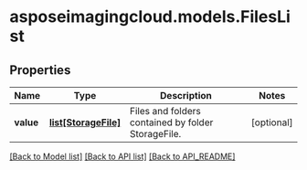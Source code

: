 # asposeimagingcloud.models.FilesList

## Properties
Name | Type | Description | Notes
------------ | ------------- | ------------- | -------------
**value** | [**list[StorageFile]**](StorageFile.md) | Files and folders contained by folder StorageFile. | [optional] 

[[Back to Model list]](API_README.md#documentation-for-models) [[Back to API list]](API_README.md#documentation-for-api-endpoints) [[Back to API_README]](API_README.md)


